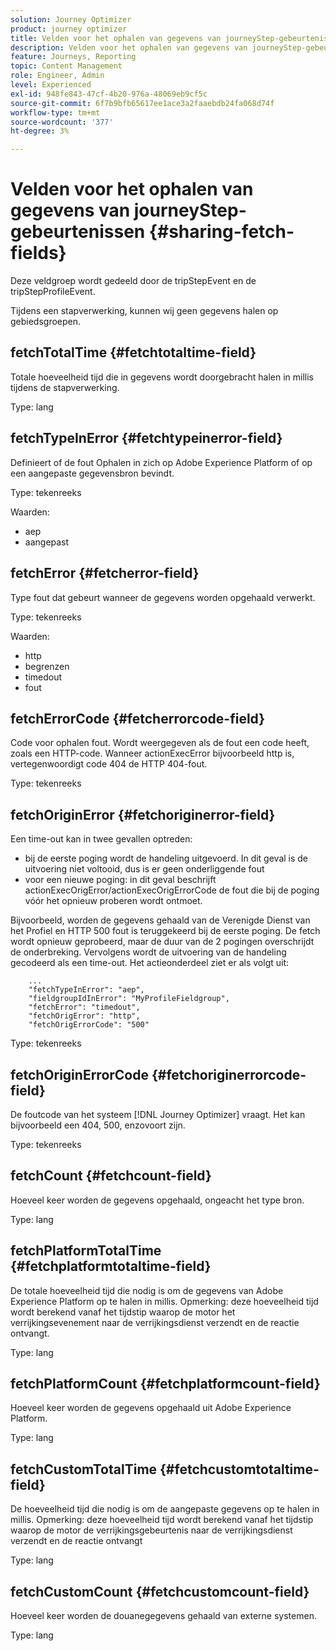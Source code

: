 ```yaml
---
solution: Journey Optimizer
product: journey optimizer
title: Velden voor het ophalen van gegevens van journeyStep-gebeurtenissen
description: Velden voor het ophalen van gegevens van journeyStep-gebeurtenissen
feature: Journeys, Reporting
topic: Content Management
role: Engineer, Admin
level: Experienced
exl-id: 948fe843-47cf-4b20-976a-48069eb9cf5c
source-git-commit: 6f7b9bfb65617ee1ace3a2faaebdb24fa068d74f
workflow-type: tm+mt
source-wordcount: '377'
ht-degree: 3%

---
```


# Velden voor het ophalen van gegevens van journeyStep-gebeurtenissen {#sharing-fetch-fields}

Deze veldgroep wordt gedeeld door de tripStepEvent en de tripStepProfileEvent.

Tijdens een stapverwerking, kunnen wij geen gegevens halen op gebiedsgroepen.

## fetchTotalTime {#fetchtotaltime-field}

Totale hoeveelheid tijd die in gegevens wordt doorgebracht halen in millis tijdens de stapverwerking.

Type: lang

## fetchTypeInError {#fetchtypeinerror-field}

Definieert of de fout Ophalen in zich op Adobe Experience Platform of op een aangepaste gegevensbron bevindt.

Type: tekenreeks

Waarden:

* aep
* aangepast

## fetchError {#fetcherror-field}

Type fout dat gebeurt wanneer de gegevens worden opgehaald verwerkt.

Type: tekenreeks

Waarden:

* http
* begrenzen
* timedout
* fout

## fetchErrorCode {#fetcherrorcode-field}

Code voor ophalen fout. Wordt weergegeven als de fout een code heeft, zoals een HTTP-code. Wanneer actionExecError bijvoorbeeld http is, vertegenwoordigt code 404 de HTTP 404-fout.

Type: tekenreeks

## fetchOriginError {#fetchoriginerror-field}

Een time-out kan in twee gevallen optreden:

* bij de eerste poging wordt de handeling uitgevoerd. In dit geval is de uitvoering niet voltooid, dus is er geen onderliggende fout
* voor een nieuwe poging: in dit geval beschrijft actionExecOrigError/actionExecOrigErrorCode de fout die bij de poging vóór het opnieuw proberen wordt ontmoet.

Bijvoorbeeld, worden de gegevens gehaald van de Verenigde Dienst van het Profiel en HTTP 500 fout is teruggekeerd bij de eerste poging. De fetch wordt opnieuw geprobeerd, maar de duur van de 2 pogingen overschrijdt de onderbreking. Vervolgens wordt de uitvoering van de handeling gecodeerd als een time-out. Het actieonderdeel ziet er als volgt uit:

```
    ...
    "fetchTypeInError": "aep",
    "fieldgroupIdInError": "MyProfileFieldgroup",
    "fetchError": "timedout",
    "fetchOrigError": "http",
    "fetchOrigErrorCode": "500"
```

Type: tekenreeks

## fetchOriginErrorCode {#fetchoriginerrorcode-field}

De foutcode van het systeem [!DNL Journey Optimizer] vraagt. Het kan bijvoorbeeld een 404, 500, enzovoort zijn.

Type: tekenreeks

## fetchCount {#fetchcount-field}

Hoeveel keer worden de gegevens opgehaald, ongeacht het type bron.

Type: lang

## fetchPlatformTotalTime {#fetchplatformtotaltime-field}

De totale hoeveelheid tijd die nodig is om de gegevens van Adobe Experience Platform op te halen in millis. Opmerking: deze hoeveelheid tijd wordt berekend vanaf het tijdstip waarop de motor het verrijkingsevenement naar de verrijkingsdienst verzendt en de reactie ontvangt.

Type: lang

## fetchPlatformCount {#fetchplatformcount-field}

Hoeveel keer worden de gegevens opgehaald uit Adobe Experience Platform.

Type: lang

## fetchCustomTotalTime {#fetchcustomtotaltime-field}

De hoeveelheid tijd die nodig is om de aangepaste gegevens op te halen in millis. Opmerking: deze hoeveelheid tijd wordt berekend vanaf het tijdstip waarop de motor de verrijkingsgebeurtenis naar de verrijkingsdienst verzendt en de reactie ontvangt

Type: lang

## fetchCustomCount {#fetchcustomcount-field}

Hoeveel keer worden de douanegegevens gehaald van externe systemen.

Type: lang
